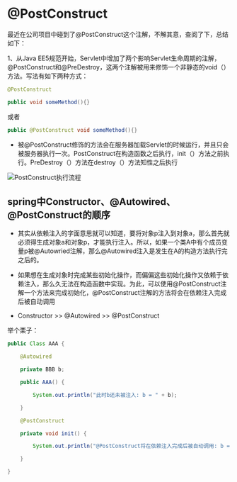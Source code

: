 # @PostConstruct

最近在公司项目中碰到了@PostConstruct这个注解，不解其意，查阅了下，总结如下：

1、从Java EE5规范开始，Servlet中增加了两个影响Servlet生命周期的注解，@PostConstruct和@PreDestroy，这两个注解被用来修饰一个非静态的void（）方法。写法有如下两种方式：

```java
@PostConstruct

public void someMethod(){}
```
或者

```java
public @PostConstruct void someMethod(){}
```

* 被@PostConstruct修饰的方法会在服务器加载Servlet的时候运行，并且只会被服务器执行一次。PostConstruct在构造函数之后执行，init（）方法之前执行。PreDestroy（）方法在destroy（）方法知性之后执行

![PostConstruct执行流程](https://upload-images.jianshu.io/upload_images/7987747-143d3cc59a925d87.png?imageMogr2/auto-orient/strip|imageView2/2/format/webp)

## spring中Constructor、@Autowired、@PostConstruct的顺序

* 其实从依赖注入的字面意思就可以知道，要将对象p注入到对象a，那么首先就必须得生成对象a和对象p，才能执行注入。所以，如果一个类A中有个成员变量p被@Autowried注解，那么@Autowired注入是发生在A的构造方法执行完之后的。

* 如果想在生成对象时完成某些初始化操作，而偏偏这些初始化操作又依赖于依赖注入，那么久无法在构造函数中实现。为此，可以使用@PostConstruct注解一个方法来完成初始化，@PostConstruct注解的方法将会在依赖注入完成后被自动调用

* Constructor >> @Autowired >> @PostConstruct

举个栗子：
```java
public Class AAA {

    @Autowired

    private BBB b;

    public AAA() {

        System.out.println("此时b还未被注入: b = " + b);

    }

    @PostConstruct

    private void init() {

        System.out.println("@PostConstruct将在依赖注入完成后被自动调用: b = " + b);

    }

}
```

